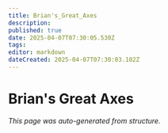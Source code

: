 ```yaml
---
title: Brian's_Great_Axes
description: 
published: true
date: 2025-04-07T07:30:05.530Z
tags: 
editor: markdown
dateCreated: 2025-04-07T07:30:03.102Z
---
```


# Brian's Great Axes

*This page was auto-generated from structure.*